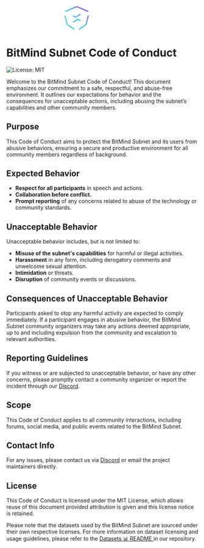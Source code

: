 <center>
    <img src="../static/natix-network-logo.svg" alt="Natix Network Logo" width="200"/>
</center>

# BitMind Subnet Code of Conduct

![License: MIT](https://img.shields.io/badge/License-MIT-yellow.svg)

Welcome to the BitMind Subnet Code of Conduct! This document emphasizes our commitment to a safe, respectful, and abuse-free environment. It outlines our expectations for behavior and the consequences for unacceptable actions, including abusing the subnet’s capabilities and other community members.

## Purpose

This Code of Conduct aims to protect the BitMind Subnet and its users from abusive behaviors, ensuring a secure and productive environment for all community members regardless of background.

## Expected Behavior

- **Respect for all participants** in speech and actions.
- **Collaboration before conflict.**
- **Prompt reporting** of any concerns related to abuse of the technology or community standards.

## Unacceptable Behavior

Unacceptable behavior includes, but is not limited to:
- **Misuse of the subnet's capabilities** for harmful or illegal activities.
- **Harassment** in any form, including derogatory comments and unwelcome sexual attention.
- **Intimidation** or threats.
- **Disruption** of community events or discussions.

## Consequences of Unacceptable Behavior

Participants asked to stop any harmful activity are expected to comply immediately. If a participant engages in abusive behavior, the BitMind Subnet community organizers may take any actions deemed appropriate, up to and including expulsion from the community and escalation to relevant authorities.

## Reporting Guidelines

If you witness or are subjected to unacceptable behavior, or have any other concerns, please promptly contact a community organizer or report the incident through our [Discord](https://discord.gg/natix).

## Scope

This Code of Conduct applies to all community interactions, including forums, social media, and public events related to the BitMind Subnet.

## Contact Info

For any issues, please contact us via [Discord](https://discord.gg/natix) or email the project maintainers directly.

## License

This Code of Conduct is licensed under the MIT License, which allows reuse of this document provided attribution is given and this license notice is retained.

Please note that the datasets used by the BitMind Subnet are sourced under their own respective licenses. For more information on dataset licensing and usage guidelines, please refer to the [Datasets 📊 README ](Datasets.md) in our repository.
